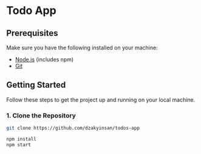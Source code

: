 # Todo App

## Prerequisites

Make sure you have the following installed on your machine:

- [Node.js](https://nodejs.org/) (includes npm)
- [Git](https://git-scm.com/)

## Getting Started

Follow these steps to get the project up and running on your local machine.

### 1. Clone the Repository

```sh
git clone https://github.com/dzakyinsan/todos-app

npm install
npm start
```
